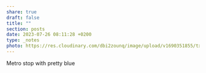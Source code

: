 ```yaml
---
share: true
draft: false
title: ""
section: posts
date: 2023-07-26 08:11:28 +0200
type: _notes
photo: https://res.cloudinary.com/dbi2zounq/image/upload/v1690351855/txz54ypjclf9le9dtbuz.jpg
---
```


Metro stop with pretty blue
